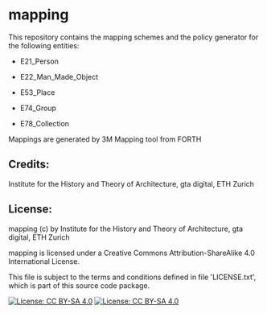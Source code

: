 # mapping

This repository contains the mapping schemes and the policy generator for the following entities:

* E21_Person

* E22_Man_Made_Object

* E53_Place

* E74_Group

* E78_Collection

Mappings are generated by 3M Mapping tool from FORTH


## Credits:

Institute for the History and Theory of Architecture, gta digital, ETH Zurich


## License:

mapping (c) by Institute for the History and Theory of Architecture, gta digital, ETH Zurich

mapping is licensed under a
Creative Commons Attribution-ShareAlike 4.0 International License.

This file is subject to the terms and conditions defined in file 'LICENSE.txt', which is part of this source code package.

[![License: CC BY-SA 4.0](https://licensebuttons.net/l/by-sa/4.0/80x15.png)](https://creativecommons.org/licenses/by-sa/4.0/) [![License: CC BY-SA 4.0](https://img.shields.io/badge/License-CC%20BY--SA%204.0-lightgrey.svg)](https://creativecommons.org/licenses/by-sa/4.0/)
